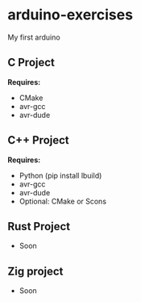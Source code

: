 # arduino-exercises

My first arduino

## C Project

**Requires:**

- CMake
- avr-gcc
- avr-dude

## C++ Project

**Requires:**

- Python (pip install lbuild)
- avr-gcc
- avr-dude
- Optional: CMake or Scons

## Rust Project

- Soon

## Zig project

- Soon
